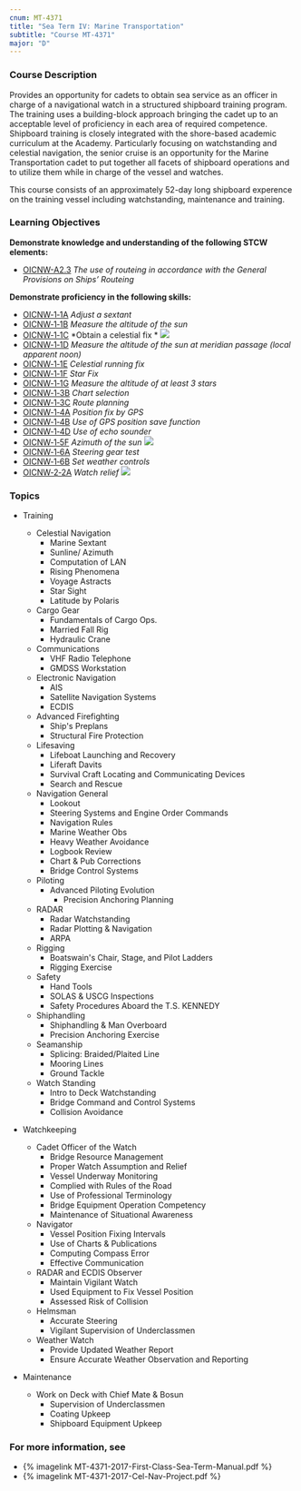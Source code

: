 ```yaml
---
cnum: MT-4371
title: "Sea Term IV: Marine Transportation"
subtitle: "Course MT-4371"
major: "D"
---
```

### Course Description

Provides an opportunity for cadets to obtain sea service as an officer in charge of a navigational watch in a structured shipboard training program. The training uses a building-block approach bringing the cadet up to an acceptable level of proficiency in each area of required competence. Shipboard training is closely integrated with the shore-based academic curriculum at the Academy. Particularly focusing on watchstanding and celestial navigation, the senior cruise is an opportunity for the Marine Transportation cadet to put together all facets of shipboard operations and to utilize them while in charge of the vessel and watches.

This course consists of an approximately 52-day long shipboard experence on the training vessel including watchstanding, maintenance and training.


### Learning Objectives

**Demonstrate knowledge and understanding of the following STCW elements:**

* [OICNW-A2.3]({{site.baseurl}}/tables/21.html#OICNW-A2.3) *The use of routeing in accordance with the General Provisions on Ships’ Routeing*

**Demonstrate proficiency in the following skills:**

* [OICNW‑1‑1A]( {{site.baseurl}}/assessments/Deck/OICNW-1-1A) *Adjust a sextant*
* [OICNW‑1‑1B]( {{site.baseurl}}/assessments/Deck/OICNW-1-1B) *Measure the altitude of the sun*
* [OICNW‑1‑1C]( {{site.baseurl}}/assessments/Deck/OICNW-1-1C) *Obtain a celestial fix * ![]({{site.baseurl}}/assets/images/mod.jpg)
* [OICNW‑1‑1D]( {{site.baseurl}}/assessments/Deck/OICNW-1-1D) *Measure the altitude of the sun at meridian passage (local apparent noon)*
* [OICNW‑1‑1E]( {{site.baseurl}}/assessments/Deck/OICNW-1-1E) *Celestial running fix*
* [OICNW‑1‑1F]( {{site.baseurl}}/assessments/Deck/OICNW-1-1F) *Star Fix*
* [OICNW‑1‑1G]( {{site.baseurl}}/assessments/Deck/OICNW-1-1G) *Measure the altitude of at least 3 stars*
* [OICNW‑1‑3B]( {{site.baseurl}}/assessments/Deck/OICNW-1-3B) *Chart selection*
* [OICNW‑1‑3C]( {{site.baseurl}}/assessments/Deck/OICNW-1-3C) *Route planning*
* [OICNW‑1‑4A]( {{site.baseurl}}/assessments/Deck/OICNW-1-4A) *Position fix by GPS*
* [OICNW‑1‑4B]( {{site.baseurl}}/assessments/Deck/OICNW-1-4B) *Use of GPS position save function*
* [OICNW‑1‑4D]( {{site.baseurl}}/assessments/Deck/OICNW-1-4D) *Use of echo sounder*
* [OICNW‑1‑5F]( {{site.baseurl}}/assessments/Deck/OICNW-1-5F) *Azimuth of the sun* ![]({{site.baseurl}}/assets/images/mod.jpg)
* [OICNW‑1‑6A]( {{site.baseurl}}/assessments/Deck/OICNW-1-6A) *Steering gear test*
* [OICNW‑1‑6B]( {{site.baseurl}}/assessments/Deck/OICNW-1-6B) *Set weather controls*
* [OICNW‑2‑2A]( {{site.baseurl}}/assessments/Deck/OICNW-2-2A) *Watch relief* ![]({{site.baseurl}}/assets/images/mod.jpg)

### Topics

* Training
	* Celestial Navigation
		* Marine Sextant
		* Sunline/ Azimuth
		* Computation of LAN
		* Rising Phenomena
		* Voyage Astracts
		* Star Sight
		* Latitude by Polaris
	* Cargo Gear
		* Fundamentals of Cargo Ops.
		* Married Fall Rig
		* Hydraulic Crane
	* Communications
		* VHF Radio Telephone
		* GMDSS Workstation
	* Electronic Navigation
		* AIS
		* Satellite Navigation Systems
		* ECDIS
	* Advanced Firefighting
		* Ship's Preplans
		* Structural Fire Protection
	* Lifesaving
		* Lifeboat Launching and Recovery
		* Liferaft Davits
		* Survival Craft Locating and Communicating Devices
		* Search and Rescue		
	* Navigation General
		* Lookout
		* Steering Systems and Engine Order Commands
		* Navigation Rules
		* Marine Weather Obs
		* Heavy Weather Avoidance
		* Logbook Review
		* Chart & Pub Corrections
		* Bridge Control Systems
	* Piloting
		* Advanced Piloting Evolution
			* Precision Anchoring Planning
	* RADAR
		* Radar Watchstanding
		* Radar Plotting & Navigation
		* ARPA
	* Rigging
		* Boatswain's Chair, Stage, and Pilot Ladders
		* Rigging Exercise
	* Safety
		* Hand Tools
		* SOLAS & USCG Inspections
		* Safety Procedures Aboard the T.S. KENNEDY
	* Shiphandling
		* Shiphandling & Man Overboard
		* Precision Anchoring Exercise
	* Seamanship
		* Splicing: Braided/Plaited Line
		* Mooring Lines
		* Ground Tackle
	* Watch Standing
		* Intro to Deck Watchstanding
		* Bridge Command and Control Systems
		* Collision Avoidance

* Watchkeeping
	* Cadet Officer of the Watch
		* Bridge Resource Management
		* Proper Watch Assumption and Relief
		* Vessel Underway Monitoring
		* Complied with Rules of the Road
		* Use of Professional Terminology
		* Bridge Equipment Operation Competency
		* Maintenance of Situational Awareness
	* Navigator
		* Vessel Position Fixing Intervals
		* Use of Charts & Publications
		* Computing Compass Error
		* Effective Communication
	* RADAR and ECDIS Observer
		* Maintain Vigilant Watch
		* Used Equipment to Fix Vessel Position
		* Assessed Risk of Collision
	* Helmsman
		* Accurate Steering
		* Vigilant Supervision of Underclassmen
	* Weather Watch
		* Provide Updated Weather Report
		* Ensure Accurate Weather Observation and Reporting

* Maintenance
	* Work on Deck with Chief Mate & Bosun
		* Supervision of Underclassmen
		* Coating Upkeep
		* Shipboard Equipment Upkeep


### For more information, see 

* {% imagelink MT-4371-2017-First-Class-Sea-Term-Manual.pdf %} 
* {% imagelink MT-4371-2017-Cel-Nav-Project.pdf %} 



